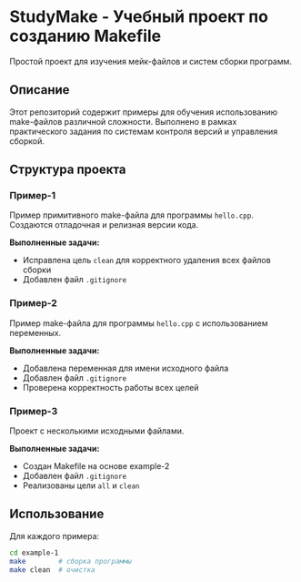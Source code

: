 # StudyMake - Учебный проект по созданию Makefile

Простой проект для изучения мейк-файлов и систем сборки программ.

## Описание

Этот репозиторий содержит примеры для обучения использованию make-файлов различной сложности. Выполнено в рамках практического задания по системам контроля версий и управления сборкой.

## Структура проекта

### Пример-1
Пример примитивного make-файла для программы `hello.cpp`. Создаются отладочная и релизная версии кода.

**Выполненные задачи:**
- Исправлена цель `clean` для корректного удаления всех файлов сборки
- Добавлен файл `.gitignore`

### Пример-2  
Пример make-файла для программы `hello.cpp` с использованием переменных.

**Выполненные задачи:**
- Добавлена переменная для имени исходного файла
- Добавлен файл `.gitignore`
- Проверена корректность работы всех целей

### Пример-3
Проект с несколькими исходными файлами.

**Выполненные задачи:**
- Создан Makefile на основе example-2
- Добавлен файл `.gitignore`
- Реализованы цели `all` и `clean`

## Использование

Для каждого примера:
```bash
cd example-1
make        # сборка программы
make clean  # очистка
